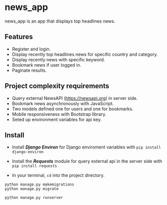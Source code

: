 # news_app
news_app is an app that displays top headlines news.

## Features
  - Register and login.
  - Display recently top headlines news for specific country and category.
  - Display recently news with specific keyword.
  - Bookmark news if user logged in.
  - Paginate results.
  
## Project complexity requirements
  - Query external NewsAPI (https://newsapi.org) in server side.
  - Bookmark news asynchronously with JavaScript.
  - Two models defined one for users and one for bookmarks.
  - Mobile responsiveness with Bootstrap library.
  - Seted up environment variables for api key.
            
## Install
  - Install ***Django Environ*** for Django enviroment variables with `pip install django-environ`
  - Install the ***Requests*** module for query external api in the server side with `pip install requests`
  
  - In your terminal, `cd` into the project directory.
  ```
  python manage.py makemigrations
  python manage.py migrate
  
  python manage.py runserver
  ```
